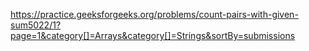 https://practice.geeksforgeeks.org/problems/count-pairs-with-given-sum5022/1?page=1&category[]=Arrays&category[]=Strings&sortBy=submissions